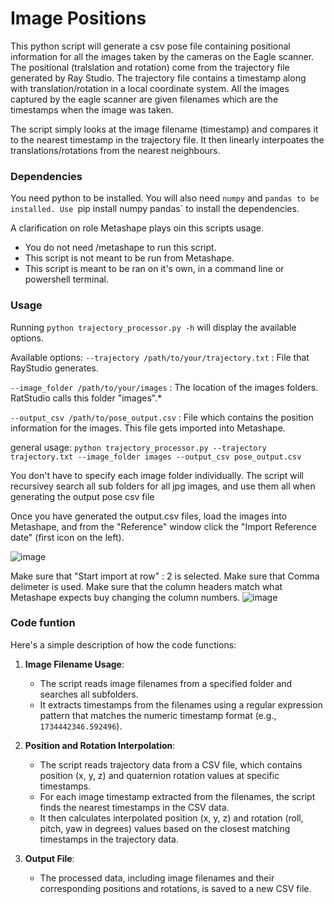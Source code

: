 # Image Positions
This python script will generate a csv pose file containing positional information for all the images taken by the cameras on the Eagle scanner.
The positional (tralslation and rotation) come from the trajectory file generated by Ray Studio. 
The trajectory file contains a timestamp along with translation/rotation in a local coordinate system.
All the images captured by the eagle scanner are given filenames which are the timestamps when the image was taken. 

The script simply looks at the image filename (timestamp) and compares it to the nearest timestamp in the trajectory file. It then linearly interpoates the translations/rotations from the nearest neighbours.

### Dependencies

You need python to be installed.
You will also need `numpy` and `pandas to be installed.
Use `pip install numpy pandas` to install the dependencies. 

A clarification on role Metashape plays oin this scripts usage. 
- You do not need /metashape to run this script.
- This script is not meant to be run from Metashape. 
- This script is meant to be ran on it's own, in a command line or powershell terminal.

### Usage
Running `python trajectory_processor.py -h` will display the available options.

Available options: 
`--trajectory /path/to/your/trajectory.txt` : File that RayStudio generates.

`--image_folder /path/to/your/images` : The location of the images folders. RatStudio calls this folder "images".*
  
`--output_csv /path/to/pose_output.csv` : File which contains the position information for the images. This file gets imported into Metashape.

general usage:
`python trajectory_processor.py --trajectory trajectory.txt --image_folder images --output_csv pose_output.csv`


You don't have to specify each image folder individually. The script will recursivey search all sub folders for all jpg images, and use them all when generating the output pose csv file

Once you have generated the output.csv files, load the images into Metashape, and from the "Reference" window click the "Import Reference date" (first icon on the left). 

![image](https://github.com/user-attachments/assets/54afb1c8-a7b5-4568-a4ed-5d67a550c98f)


Make sure that "Start import at row" : 2 is selected.
Make sure that Comma delimeter is used.
Make sure that the column headers match what Metashape expects buy changing the column numbers.
![image](https://github.com/user-attachments/assets/af8c1f4c-d34f-4ab7-8192-54d997487cbf)


### Code funtion

Here's a simple description of how the code functions:

1. __Image Filename Usage__:

   - The script reads image filenames from a specified folder and searches all subfolders.
   - It extracts timestamps from the filenames using a regular expression pattern that matches the numeric timestamp format (e.g., `1734442346.592496`).

2. __Position and Rotation Interpolation__:

   - The script reads trajectory data from a CSV file, which contains position (x, y, z) and quaternion rotation values at specific timestamps.
   - For each image timestamp extracted from the filenames, the script finds the nearest timestamps in the CSV data.
   - It then calculates interpolated position (x, y, z) and rotation (roll, pitch, yaw in degrees) values based on the closest matching timestamps in the trajectory data.

3. __Output File__:

   - The processed data, including image filenames and their corresponding positions and rotations, is saved to a new CSV file.
